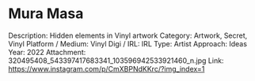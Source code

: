 # Mura Masa

Description: Hidden elements in Vinyl artwork
Category: Artwork, Secret, Vinyl
Platform / Medium: Vinyl
Digi / IRL: IRL
Type: Artist
Approach: Ideas
Year: 2022
Attachment: 320495408_543397417683341_103596942533921460_n.jpg
Link: https://www.instagram.com/p/CmXBPNdKKrc/?img_index=1